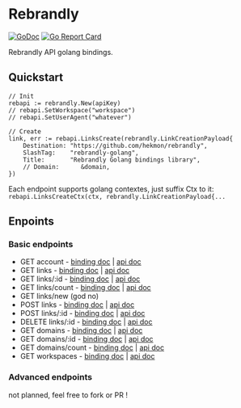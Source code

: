 # Rebrandly

[![GoDoc](https://godoc.org/github.com/hekmon/rebrandly?status.svg)](https://godoc.org/github.com/hekmon/rebrandly) [![Go Report Card](https://goreportcard.com/badge/github.com/hekmon/rebrandly)](https://goreportcard.com/report/github.com/hekmon/rebrandly)

Rebrandly API golang bindings.

## Quickstart

```golang
// Init
rebapi := rebrandly.New(apiKey)
// rebapi.SetWorkspace("workspace")
// rebapi.SetUserAgent("whatever")

// Create
link, err := rebapi.LinksCreate(rebrandly.LinkCreationPayload{
    Destination: "https://github.com/hekmon/rebrandly",
    SlashTag:    "rebrandly-golang",
    Title:       "Rebrandly Golang bindings library",
    // Domain:      &domain,
})
```

Each endpoint supports golang contextes, just suffix Ctx to it: `rebapi.LinksCreateCtx(ctx, rebrandly.LinkCreationPayload{...`

## Enpoints

### Basic endpoints

* GET    account - [binding doc](https://godoc.org/github.com/hekmon/rebrandly#Controller.Account) | [api doc](https://developers.rebrandly.com/docs/account-details-endpoint)
* GET    links - [binding doc](https://godoc.org/github.com/hekmon/rebrandly#Controller.LinksGet) | [api doc](https://developers.rebrandly.com/docs/links-list-endpoint)
* GET    links/:id - [binding doc](https://godoc.org/github.com/hekmon/rebrandly#Controller.LinksGetByID) | [api doc](https://developers.rebrandly.com/docs/links-detail-endpoint)
* GET    links/count - [binding doc](https://godoc.org/github.com/hekmon/rebrandly#Controller.LinksCount) | [api doc](https://developers.rebrandly.com/docs/counting-links-endpoint)
* GET    links/new (god no)
* POST   links - [binding doc](https://godoc.org/github.com/hekmon/rebrandly#Controller.LinksCreate) | [api doc](https://developers.rebrandly.com/docs/create-link-endpoint)
* POST   links/:id - [binding doc](https://godoc.org/github.com/hekmon/rebrandly#Controller.LinksUpdate) | [api doc](https://developers.rebrandly.com/docs/update-link-endpoint)
* DELETE links/:id - [binding doc](https://godoc.org/github.com/hekmon/rebrandly#Controller.LinksDelete) | [api doc](https://developers.rebrandly.com/docs/delete-link-endpoint)
* GET    domains - [binding doc](https://godoc.org/github.com/hekmon/rebrandly#Controller.DomainsGet) | [api doc](https://developers.rebrandly.com/docs/domains-list-endpoint)
* GET    domains/:id - [binding doc](https://godoc.org/github.com/hekmon/rebrandly#Controller.DomainsGetByID) | [api doc](https://developers.rebrandly.com/docs/domain-details-endpoint)
* GET    domains/count - [binding doc](https://godoc.org/github.com/hekmon/rebrandly#Controller.DomainsCount) | [api doc](https://developers.rebrandly.com/docs/count-domains-endpoint)
* GET    workspaces - [binding doc](https://godoc.org/github.com/hekmon/rebrandly#Controller.Workspaces) | [api doc](https://developers.rebrandly.com/docs/workspaces)

### Advanced endpoints

not planned, feel free to fork or PR !
